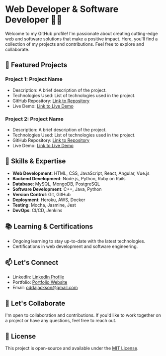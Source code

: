 # Web Developer & Software Developer 👨‍💻

Welcome to my GitHub profile! I'm passionate about creating cutting-edge web and software solutions that make a positive impact. Here, you'll find a collection of my projects and contributions. Feel free to explore and collaborate.

## 🌟 Featured Projects

### Project 1: Project Name
- Description: A brief description of the project.
- Technologies Used: List of technologies used in the project.
- GitHub Repository: [Link to Repository](https://github.com/yourusername/project-name)
- Live Demo: [Link to Live Demo](https://yourprojectdemo.com)

### Project 2: Project Name
- Description: A brief description of the project.
- Technologies Used: List of technologies used in the project.
- GitHub Repository: [Link to Repository](https://github.com/yourusername/project-name)
- Live Demo: [Link to Live Demo](https://yourprojectdemo.com)

## 💼 Skills & Expertise

- **Web Development**: HTML, CSS, JavaScript, React, Angular, Vue.js
- **Backend Development**: Node.js, Python, Ruby on Rails
- **Database**: MySQL, MongoDB, PostgreSQL
- **Software Development**: C++, Java, Python
- **Version Control**: Git, GitHub
- **Deployment**: Heroku, AWS, Docker
- **Testing**: Mocha, Jasmine, Jest
- **DevOps**: CI/CD, Jenkins

## 📚 Learning & Certifications

- Ongoing learning to stay up-to-date with the latest technologies.
- Certifications in web development and software engineering.

## 📫 Let's Connect

- LinkedIn: [LinkedIn Profile](https://www.linkedin.com/in/yourusername)
- Portfolio: [Portfolio Website](https://www.yourportfolio.com)
- Email: oddajackson@gmail.com

## 🤝 Let's Collaborate

I'm open to collaboration and contributions. If you'd like to work together on a project or have any questions, feel free to reach out.

## 📝 License

This project is open-source and available under the [MIT License](LICENSE).

<!---
TutorsHubs/TutorsHubs is a ✨ special ✨ repository because its `README.md` (this file) appears on your GitHub profile.
You can click the Preview link to take a look at your changes.
--->
